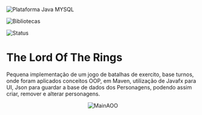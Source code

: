 ![Plataforma Java MYSQL](https://img.shields.io/badge/Platforms-Java-blue)  

![Bibliotecas](https://img.shields.io/badge/Libraries-Maven%2C%20Javaxfx-6f42c1)

![Status](https://img.shields.io/badge/status-estável-brightgreen)

# The Lord Of The Rings

Pequena implementação de um jogo de batalhas de exercito, base turnos, onde foram aplicados conceitos OOP, em Maven, utilização de Javafx para UI, Json para guardar a base de dados dos Personagens, podendo assim criar, remover e alterar personagens.


<p align="center">
  <img src="src/Sreenshots/rings.gif" alt="MainAOO" />
</p>

